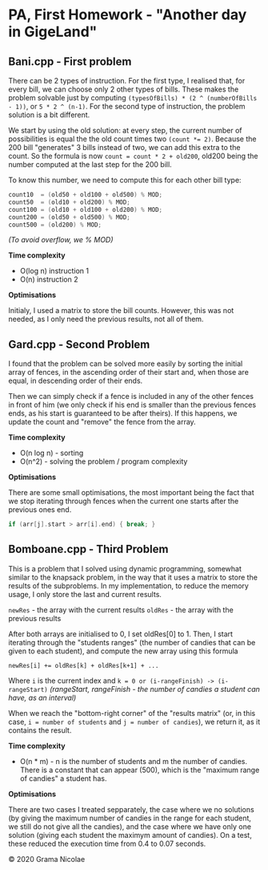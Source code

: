 # PA, First Homework - "Another day in GigeLand"

## Bani.cpp - First problem

There can be 2 types of instruction. For the first type, I realised that, for every bill, we can choose only 2 other types of bills. These makes the problem solvable just by computing `(typesOfBills) * (2 ^ (numberOfBills - 1))`, or `5 * 2 ^ (n-1)`. For the second type of instruction, the problem solution is a bit different.

We start by using the old solution: at every step, the current number of possibilities is equal the the old count times two `(count *= 2)`. Because the 200 bill "generates" 3 bills instead of two, we can add this extra to the count. So the formula is now `count = count * 2 + old200`, old200 being the number computed at the last step for the 200 bill.

To know this number, we need to compute this for each other bill type:

```cpp
count10  = (old50 + old100 + old500) % MOD;
count50  = (old10 + old200) % MOD;
count100 = (old10 + old100 + old200) % MOD;
count200 = (old50 + old500) % MOD;
count500 = (old200) % MOD;
```

*(To avoid overflow, we % MOD)*

**Time complexity**

- O(log n) instruction 1
- O(n) instruction 2

**Optimisations**

Initialy, I used a matrix to store the bill counts. However, this was not needed, as I only need the previous results, not all of them.

## Gard.cpp - Second Problem

I found that the problem can be solved more easily by sorting the initial array of fences, in the ascending order of their start and, when those are equal, in descending order of their ends.

Then we can simply check if a fence is included in any of the other fences in front of him (we only check if his end is smaller than the previous fences ends, as his start is guaranteed to be after theirs). If this happens, we update the count and "remove" the fence from the array.

**Time complexity**

- O(n log n) - sorting
- O(n^2) - solving the problem / program complexity

**Optimisations**

There are some small optimisations, the most important being the fact that we stop iterating through fences when the current one starts after the previous ones end.

```cpp
if (arr[j].start > arr[i].end) { break; }
```

## Bomboane.cpp - Third Problem

This is a problem that I solved using dynamic programming, somewhat similar to the knapsack problem, in the way that it uses a matrix to store the results of the subproblems. In my implementation, to reduce the memory usage, I only store the last and current results.

`newRes` - the array with the current results
`oldRes` - the array with the previous results

After both arrays are initialised to 0, I set oldRes[0] to 1. Then, I start iterating through the "students ranges" (the number of candies that can be given to each student), and compute the new array using this formula

`newRes[i] += oldRes[k] + oldRes[k+1] + ...`

Where `i` is the current index and `k = 0 or (i-rangeFinish) -> (i-rangeStart)` *(rangeStart, rangeFinish - the number of candies a student can have, as an interval)*

When we reach the "bottom-right corner" of the "results matrix" (or, in this case, `i = number of students` and `j = number of candies`), we return it, as it contains the result.

**Time complexity**

- O(n * m) - n is the number of students and m the number of candies. There is a constant that can appear (500), which is the "maximum range of candies" a student has.

**Optimisations**

There are two cases I treated sepparately, the case where we no solutions (by giving the maximum number of candies in the range for each student, we still do not give all the candies), and the case where we have only one solution (giving each student the maximym amount of candies). On a test, these reduced the execution time from 0.4 to 0.07 seconds.

© 2020 Grama Nicolae
